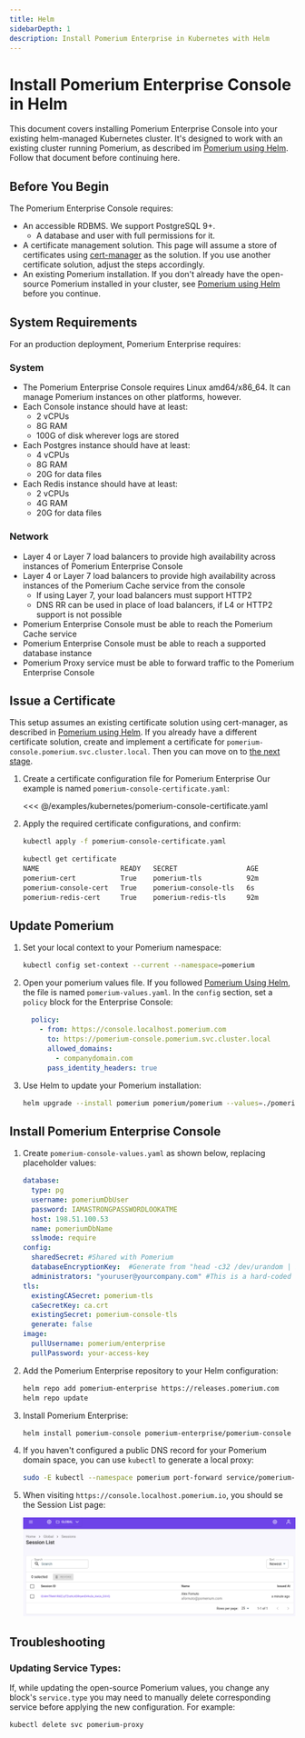 ```yaml
---
title: Helm
sidebarDepth: 1
description: Install Pomerium Enterprise in Kubernetes with Helm
---
```


# Install Pomerium Enterprise Console in Helm

This document covers installing Pomerium Enterprise Console into your existing helm-managed Kubernetes cluster. It's designed to work with an existing cluster running Pomerium, as described im [Pomerium using Helm]. Follow that document before continuing here.

## Before You Begin

The Pomerium Enterprise Console requires:

- An accessible RDBMS. We support PostgreSQL 9+.
   - A database and user with full permissions for it.
- A certificate management solution. This page will assume a store of certificates using [cert-manager] as the solution. If you use another certificate solution, adjust the steps accordingly.
- An existing Pomerium installation. If you don't already have the open-source Pomerium installed in your cluster, see [Pomerium using Helm] before you continue.


## System Requirements

<!-- @Travis Is this section needed for a cluster install? At the very least, te network section should be handled by our helm config, no? -->

For an production deployment, Pomerium Enterprise requires:

### System

- The Pomerium Enterprise Console requires Linux amd64/x86_64. It can manage Pomerium instances on other platforms, however.
- Each Console instance should have at least:
    - 2 vCPUs
    - 8G RAM
    - 100G of disk wherever logs are stored
- Each Postgres instance should have at least:
    - 4 vCPUs
    - 8G RAM
    - 20G for data files
- Each Redis instance should have at least:
    - 2 vCPUs
    - 4G RAM
    - 20G for data files

### Network

- Layer 4 or Layer 7 load balancers to provide high availability across instances of Pomerium Enterprise Console
- Layer 4 or Layer 7 load balancers to provide high availability across instances of the Pomerium Cache service from the console
    - If using Layer 7, your load balancers must support HTTP2
    - DNS RR can be used in place of load balancers, if L4 or HTTP2 support is not possible
- Pomerium Enterprise Console must be able to reach the Pomerium Cache service
- Pomerium Enterprise Console must be able to reach a supported database instance
- Pomerium Proxy service must be able to forward traffic to the Pomerium Enterprise Console

## Issue a Certificate

This setup assumes an existing certificate solution using cert-manager, as described in [Pomerium using Helm]. If you already have a different certificate solution, create and implement a certificate for `pomerium-console.pomerium.svc.cluster.local`. Then you can move on to [the next stage](#configure-kubernetes-for-pomerium).


1. Create a certificate configuration file for Pomerium Enterprise Our example is named `pomerium-console-certificate.yaml`:

   <<< @/examples/kubernetes/pomerium-console-certificate.yaml

1. Apply the required certificate configurations, and confirm:

   ```bash
   kubectl apply -f pomerium-console-certificate.yaml
   ```

   ```bash
   kubectl get certificate
   NAME                    READY   SECRET                 AGE
   pomerium-cert           True    pomerium-tls           92m
   pomerium-console-cert   True    pomerium-console-tls   6s
   pomerium-redis-cert     True    pomerium-redis-tls     92m
   ```

## Update Pomerium

1. Set your local context to your Pomerium namespace:

   ```bash
   kubectl config set-context --current --namespace=pomerium
   ```

1. Open your pomerium values file. If you followed [Pomerium Using Helm], the file is named `pomerium-values.yaml`. In the `config` section, set a `policy` block for the Enterprise Console:

   ```yaml
     policy:
       - from: https://console.localhost.pomerium.com
         to: https://pomerium-console.pomerium.svc.cluster.local
         allowed_domains:
           - companydomain.com
         pass_identity_headers: true
   ```

1. Use Helm to update your Pomerium installation:

   ```bash
   helm upgrade --install pomerium pomerium/pomerium --values=./pomerium-values.yaml
   ```

## Install Pomerium Enterprise Console

1. Create `pomerium-console-values.yaml` as shown below, replacing placeholder values:

   ```yaml
   database:
     type: pg
     username: pomeriumDbUser
     password: IAMASTRONGPASSWORDLOOKATME
     host: 198.51.100.53
     name: pomeriumDbName
     sslmode: require
   config:
     sharedSecret: #Shared with Pomerium
     databaseEncryptionKey:  #Generate from "head -c32 /dev/urandom | base64"
     administrators: "youruser@yourcompany.com" #This is a hard-coded access, remove once setup is complete
   tls:
     existingCASecret: pomerium-tls
     caSecretKey: ca.crt
     existingSecret: pomerium-console-tls
     generate: false
   image:
     pullUsername: pomerium/enterprise
     pullPassword: your-access-key
   ```

1. Add the Pomerium Enterprise repository to your Helm configuration:

   ```bash
   helm repo add pomerium-enterprise https://releases.pomerium.com
   helm repo update
   ```

1. Install Pomerium Enterprise:

   ```bash
   helm install pomerium-console pomerium-enterprise/pomerium-console --values=pomerium-console-values.yaml
   ```

1. If you haven't configured a public DNS record for your Pomerium domain space, you can use `kubectl` to generate a local proxy:

   ```bash
   sudo -E kubectl --namespace pomerium port-forward service/pomerium-proxy 443:443
   ```

1. When visiting `https://console.localhost.pomerium.io`, you should se the Session List page:

   ![The Session List page after installing Pomerium Enterprise Console](../img/console-session-landing.png)

## Troubleshooting

### Updating Service Types:

If, while updating the open-source Pomerium values, you change any block's `service.type` you may need to manually delete corresponding service before applying the new configuration. For example:

```bash
kubectl delete svc pomerium-proxy
```

[Pomerium using Helm]: /docs/quick-start/helm.md
[cert-manager]: https://cert-manager.io/docs/